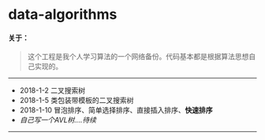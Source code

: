 # data-algorithms

#### 关于： ####

> 这个工程是我个人学习算法的一个网络备份。代码基本都是根据算法思想自己实现的。

---
* 2018-1-2 二叉搜索树
* 2018-1-5 类包装带模板的二叉搜索树
* 2018-1-10 冒泡排序、简单选择排序、直接插入排序、**快速排序**
* *自己写一个AVL树....待续*

---
